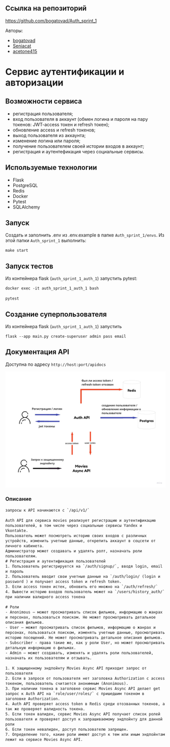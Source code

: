 ## Ссылка на репозиторий
https://github.com/bogatovad/Auth_sprint_1

Авторы:
 - [bogatovad](https://github.com/bogatovad)
 - [Seniacat](https://github.com/Seniacat)
 - [acetone415](https://github.com/acetone415)


# Сервис аутентификации и авторизации


## Возможности сервиса

- регистрация пользователя;
- вход пользователя в аккаунт (обмен логина и пароля на пару токенов: JWT-access токен и refresh токен);
- обновление access и refresh токенов;
- выход пользователя из аккаунта;
- изменение логина или пароля;
- получение пользователем своей истории входов в аккаунт;
- регистрация и аутентефикация через социальные сервисы.


## Используемые технологии

- Flask
- PostgreSQL
- Redis
- Docker
- Pytest
- SQLAlchemy

## Запуск

Создать и заполнить .env из .env.example в папке `Auth_sprint_1/envs`.
Из этой папки `Auth_sprint_1` выполнить:
```
make start
```

## Запуск тестов

Из контейнера flask (`auth_sprint_1_auth_1`) запустить pytest:
```
docker exec -it auth_sprint_1_auth_1 bash

pytest
```


## Создание суперпользователя

Из контейнера flask (`auth_sprint_1_auth_1`) запустить
```
flask --app main.py create-superuser admin pass email
```

## Документация API

Доступна по адресу `http://host:port/apidocs`

![Схема взаимодействия сервисов](/src/project_info/services_scheme.jpg)

### Описание
    запросы к API начинаются с `/api/v1/`

    Auth API для сервиса movies реализует регистрацию и аутентификацию пользователей, в том числе через социальные сервисы Yandex и Vkontakte.
    Пользователь может посмотреть историю своих входов с различных устройств, изменить учетные данные, открепить аккаунт в соцсети от личного кабинета.
    Администратор может создавать и удалять ролт, назначать роли пользователям.
    # Регистрация и аутентификация пользователей
    1. Пользователь регистрируется на `/auth/signup/`, вводя login, email и пароль 
    2. Пользователь вводит свои учетные данные на `/auth/login/ (login и password ) и получает access token и refresh token.
    3. Если access токен истек, обновить его множно на `/auth/refresh/`
    4. Вывести историю входов пользователь может на `/users/history_auth/` при наличии валидного access токена
    
    # Роли
    - Anonimous — может просматривать список фильмов, информацию о жанрах и персонах, пользоваться поиском. Не может просматривать детальное описания фильмов.
    - User — может просматривать список фильмов, информацию о жанрах и персонах, пользоваться поиском, изменять учетные данные, просматривать историю посещений. Не может просматривать детальное описания фильмов.
    - Subscriber - права такие же, как у роли User, но может просматривать детальную информацию о фильмах.
    - Admin — может создавать, изменять и удалять роли пользователей, назначать их пользователям и отзывать.

    1. К защищенному эндпойнту Movies Async API приходит запрос от пользователя
    2. Если в запросе от пользователя нет заголовка Authorization с aссess токеном, пользователь считается анонимным (Anonimous).
    3. При наличии токена в заголовке сервис Movies Async API делает get запрос к Auth API на `role/user/roles/` с пришедшим токеном в заголовке Authorization.
    4. Auth API проверяет access token в Redis среди отозванных токенов, а так же проверяет валидность токена.
    5. Если токен валиден, сервис Movies Async API получает список ролей пользователя и проверяет доступ к запрашиваемому эндпойнту для данной роли
    6. Если токен невалиден, доступ пользователю запрещен.
    7. Определение того, какие роли имеют доступ к тем или иным эндпойнтам лежит на сервисе Movies Async API.

